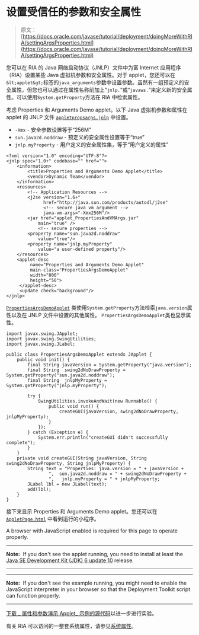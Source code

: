 # 设置受信任的参数和安全属性

> 原文： [https://docs.oracle.com/javase/tutorial/deployment/doingMoreWithRIA/settingArgsProperties.html](https://docs.oracle.com/javase/tutorial/deployment/doingMoreWithRIA/settingArgsProperties.html)

您可以在 RIA 的 Java 网络启动协议（JNLP）文件中为富 Internet 应用程序（RIA）设置某些 Java 虚拟机参数和安全属性。对于 applet，您还可以在`&lt;applet&gt;`标签的`java_arguments`参数中设置参数。虽然有一组预定义的安全属性，但您也可以通过在属性名称前加上“`jnlp.`”或“`javaws.`”来定义新的安全属性。可以使用`System.getProperty`方法在 RIA 中检索属性。

考虑 Properties 和 Arguments Demo applet。以下 Java 虚拟机参数和属性在 applet 的 JNLP 文件 [`appletpropsargs.jnlp`](examples/applet_PropertiesAndVMArgs/src/appletpropsargs.jnlp) 中设置。

*   `-Xmx` - 安全参数设置等于“256M”
*   `sun.java2d.noddraw` - 预定义的安全属性设置等于“true”
*   `jnlp.myProperty` - 用户定义的安全属性集，等于“用户定义的属性”

```
<?xml version="1.0" encoding="UTF-8"?>
<jnlp spec="1.0+" codebase="" href="">
    <information>
        <title>Properties and Arguments Demo Applet</title>
        <vendor>Dynamic Team</vendor>
    </information>
    <resources>
        <!-- Application Resources -->
        <j2se version="1.6+"
              href="http://java.sun.com/products/autodl/j2se"
              <!-- secure java vm argument -->
              java-vm-args="-Xmx256M"/>
        <jar href="applet_PropertiesAndVMArgs.jar"
            main="true" />
            <!-- secure properties -->
        <property name="sun.java2d.noddraw"
            value="true"/>
        <property name="jnlp.myProperty"
            value="a user-defined property"/>
    </resources>
    <applet-desc 
         name="Properties and Arguments Demo Applet"
         main-class="PropertiesArgsDemoApplet"
         width="800"
         height="50">             
     </applet-desc>
     <update check="background"/>
</jnlp>

```

[`PropertiesArgsDemoApplet`](examples/applet_PropertiesAndVMArgs/src/PropertiesArgsDemoApplet.java) 类使用`System.getProperty`方法检索`java.version`属性以及在 JNLP 文件中设置的其他属性。 `PropertiesArgsDemoApplet`类也显示属性。

```
import javax.swing.JApplet;
import javax.swing.SwingUtilities;
import javax.swing.JLabel;

public class PropertiesArgsDemoApplet extends JApplet {
    public void init() {
        final String javaVersion = System.getProperty("java.version");
        final String  swing2dNoDrawProperty = System.getProperty("sun.java2d.noddraw");
        final String  jnlpMyProperty = System.getProperty("jnlp.myProperty");        

        try {
            SwingUtilities.invokeAndWait(new Runnable() {
                public void run() {
                    createGUI(javaVersion, swing2dNoDrawProperty, jnlpMyProperty);
                }
            });
        } catch (Exception e) {
            System.err.println("createGUI didn't successfully complete");
        }
    }
    private void createGUI(String javaVersion, String swing2dNoDrawProperty, String jnlpMyProperty) {
        String text = "Properties: java.version = " + javaVersion + 
                ",  sun.java2d.noddraw = " + swing2dNoDrawProperty +
                ",   jnlp.myProperty = " + jnlpMyProperty;
        JLabel lbl = new JLabel(text);
        add(lbl);
    }
}

```

接下来显示 Properties 和 Arguments Demo applet。您还可以在 [`AppletPage.html`](examples/dist/applet_PropertiesAndVMArgs/AppletPage.html) 中看到运行的小程序。

<noscript>A browser with JavaScript enabled is required for this page to operate properly.</noscript>

* * *

**Note:**  If you don't see the applet running, you need to install at least the [Java SE Development Kit (JDK) 6 update 10](http://www.oracle.com/technetwork/java/javase/downloads/index.html) release.

* * *

* * *

**Note:**  If you don't see the example running, you might need to enable the JavaScript interpreter in your browser so that the Deployment Toolkit script can function properly.

* * *

[下载 _ 属性和参数演示 Applet_ 示例的源代码](examplesIndex.html#PropertiesAndVMArgs)以进一步进行实验。

有关 RIA 可以访问的一整套系统属性，请参见[系统属性](properties.html)。